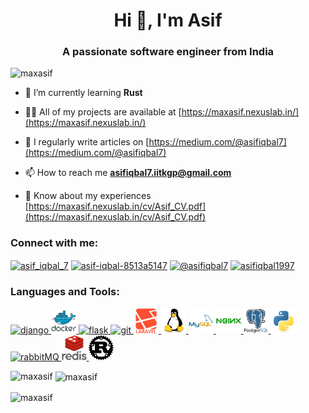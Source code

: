 <h1 align="center">Hi 👋, I'm Asif</h1>
<h3 align="center">A passionate software engineer from India</h3>

<p align="left"> <img src="https://komarev.com/ghpvc/?username=maxasif&label=Profile%20views&color=0e75b6&style=flat" alt="maxasif" /> </p>

- 🌱 I’m currently learning **Rust**

- 👨‍💻 All of my projects are available at [https://maxasif.nexuslab.in/](https://maxasif.nexuslab.in/)

- 📝 I regularly write articles on [https://medium.com/@asifiqbal7](https://medium.com/@asifiqbal7)

- 📫 How to reach me **asifiqbal7.iitkgp@gmail.com**

- 📄 Know about my experiences [https://maxasif.nexuslab.in/cv/Asif_CV.pdf](https://maxasif.nexuslab.in/cv/Asif_CV.pdf)

<h3 align="left">Connect with me:</h3>
<p align="left">
<a href="https://twitter.com/asif_iqbal_7" target="blank"><img align="center" src="https://raw.githubusercontent.com/rahuldkjain/github-profile-readme-generator/master/src/images/icons/Social/twitter.svg" alt="asif_iqbal_7" height="30" width="40" /></a>
<a href="https://linkedin.com/in/asif-iqbal-8513a5147" target="blank"><img align="center" src="https://raw.githubusercontent.com/rahuldkjain/github-profile-readme-generator/master/src/images/icons/Social/linked-in-alt.svg" alt="asif-iqbal-8513a5147" height="30" width="40" /></a>
<a href="https://medium.com/@asifiqbal7" target="blank"><img align="center" src="https://raw.githubusercontent.com/rahuldkjain/github-profile-readme-generator/master/src/images/icons/Social/medium.svg" alt="@asifiqbal7" height="30" width="40" /></a>
<a href="https://www.leetcode.com/asifiqbal1997" target="blank"><img align="center" src="https://raw.githubusercontent.com/rahuldkjain/github-profile-readme-generator/master/src/images/icons/Social/leet-code.svg" alt="asifiqbal1997" height="30" width="40" /></a>
</p>

<h3 align="left">Languages and Tools:</h3>
<p align="left"> <a href="https://www.djangoproject.com/" target="_blank" rel="noreferrer"> <img src="https://cdn.worldvectorlogo.com/logos/django.svg" alt="django" width="40" height="40"/> </a> <a href="https://www.docker.com/" target="_blank" rel="noreferrer"> <img src="https://raw.githubusercontent.com/devicons/devicon/master/icons/docker/docker-original-wordmark.svg" alt="docker" width="40" height="40"/> </a> <a href="https://flask.palletsprojects.com/" target="_blank" rel="noreferrer"> <img src="https://www.vectorlogo.zone/logos/pocoo_flask/pocoo_flask-icon.svg" alt="flask" width="40" height="40"/> </a> <a href="https://git-scm.com/" target="_blank" rel="noreferrer"> <img src="https://www.vectorlogo.zone/logos/git-scm/git-scm-icon.svg" alt="git" width="40" height="40"/> </a> <a href="https://laravel.com/" target="_blank" rel="noreferrer"> <img src="https://raw.githubusercontent.com/devicons/devicon/master/icons/laravel/laravel-plain-wordmark.svg" alt="laravel" width="40" height="40"/> </a> <a href="https://www.linux.org/" target="_blank" rel="noreferrer"> <img src="https://raw.githubusercontent.com/devicons/devicon/master/icons/linux/linux-original.svg" alt="linux" width="40" height="40"/> </a> <a href="https://www.mysql.com/" target="_blank" rel="noreferrer"> <img src="https://raw.githubusercontent.com/devicons/devicon/master/icons/mysql/mysql-original-wordmark.svg" alt="mysql" width="40" height="40"/> </a> <a href="https://www.nginx.com" target="_blank" rel="noreferrer"> <img src="https://raw.githubusercontent.com/devicons/devicon/master/icons/nginx/nginx-original.svg" alt="nginx" width="40" height="40"/> </a> <a href="https://www.postgresql.org" target="_blank" rel="noreferrer"> <img src="https://raw.githubusercontent.com/devicons/devicon/master/icons/postgresql/postgresql-original-wordmark.svg" alt="postgresql" width="40" height="40"/> </a> <a href="https://www.python.org" target="_blank" rel="noreferrer"> <img src="https://raw.githubusercontent.com/devicons/devicon/master/icons/python/python-original.svg" alt="python" width="40" height="40"/> </a> <a href="https://www.rabbitmq.com" target="_blank" rel="noreferrer"> <img src="https://www.vectorlogo.zone/logos/rabbitmq/rabbitmq-icon.svg" alt="rabbitMQ" width="40" height="40"/> </a> <a href="https://redis.io" target="_blank" rel="noreferrer"> <img src="https://raw.githubusercontent.com/devicons/devicon/master/icons/redis/redis-original-wordmark.svg" alt="redis" width="40" height="40"/> </a> <a href="https://www.rust-lang.org" target="_blank" rel="noreferrer"> <img src="https://raw.githubusercontent.com/devicons/devicon/master/icons/rust/rust-plain.svg" alt="rust" width="40" height="40"/> </a> </p>

<p><img align="left" src="https://github-readme-stats.vercel.app/api/top-langs?username=maxasif&show_icons=true&locale=en&layout=compact" alt="maxasif" /></p>

<p>&nbsp;<img align="center" src="https://github-readme-stats.vercel.app/api?username=maxasif&show_icons=true&locale=en" alt="maxasif" /></p>

<p><img align="center" src="https://github-readme-streak-stats.herokuapp.com/?user=maxasif&" alt="maxasif" /></p>
